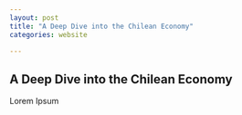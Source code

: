 ```yaml
---
layout: post
title: "A Deep Dive into the Chilean Economy"
categories: website

---
```


## A Deep Dive into the Chilean Economy
Lorem Ipsum
